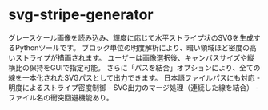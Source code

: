 # svg-stripe-generator 
グレースケール画像を読み込み、輝度に応じて水平ストライプ状のSVGを生成するPythonツールです。   ブロック単位の明度解析により、暗い領域ほど密度の高いストライプが描画されます。
ユーザーは画像選択後、キャンバスサイズや縦横比の保持をGUIで指定可能。   さらに「パスを結合」オプションにより、全ての線を一本化されたSVGパスとして出力できます。
日本語ファイルパスにも対応 - 明度によるストライプ密度制御 - SVG出力のマージ処理（連続した線を結合） - ファイル名の衝突回避機能あり。

